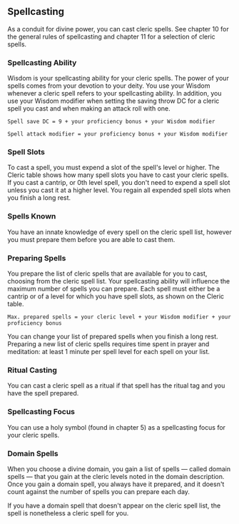 ## Spellcasting
As a conduit for divine power, you can cast cleric spells. See chapter 10 for the general rules of spellcasting and chapter 11 for a selection of cleric spells.

### Spellcasting Ability
Wisdom is your spellcasting ability for your cleric spells. The power of your spells comes from your devotion to your deity. You use your Wisdom whenever a cleric spell refers to your spellcasting ability. In addition, you use your Wisdom modifier when setting the saving throw DC for a cleric spell you cast and when making an attack roll with one.

`Spell save DC = 9 + your proficiency bonus + your Wisdom modifier`

`Spell attack modifier = your proficiency bonus + your Wisdom modifier`

### Spell Slots
To cast a spell, you must expend a slot of the spell's level or higher. The Cleric table shows how many spell slots you have to cast your cleric spells. If you cast a cantrip, or 0th level spell, you don't need to expend a spell slot unless you cast it at a higher level. You regain all expended spell slots when you finish a long rest.

### Spells Known
You have an innate knowledge of every spell on the cleric spell list, however you must prepare them before you are able to cast them.

### Preparing Spells
You prepare the list of cleric spells that are available for you to cast, choosing from the cleric spell list. Your spellcasting ability will influence the maximum number of spells you can prepare. Each spell must either be a cantrip or of a level for which you have spell slots, as shown on the Cleric table.

`Max. prepared spells = your cleric level + your Wisdom modifier + your proficiency bonus`

You can change your list of prepared spells when you finish a long rest. Preparing a new list of cleric spells requires time spent in prayer and meditation: at least 1 minute per spell level for each spell on your list.

### Ritual Casting
You can cast a cleric spell as a ritual if that spell has the ritual tag and you have the spell prepared.

### Spellcasting Focus
You can use a holy symbol (found in chapter 5) as a spellcasting focus for your cleric spells.

### Domain Spells
When you choose a divine domain, you gain a list of spells &mdash; called domain spells &mdash; that you gain at the cleric levels noted in the domain description. Once you gain a domain spell, you always have it prepared, and it doesn't count against the number of spells you can prepare each day.

If you have a domain spell that doesn't appear on the cleric spell list, the spell is nonetheless a cleric spell for you.
